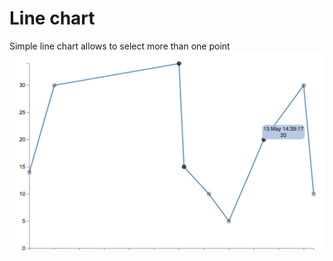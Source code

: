 # Line chart
Simple line chart allows to select more than one point
![line chart](https://github.com/elviraux/LineChart/blob/master/linechart.png)
